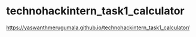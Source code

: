 # technohackintern_task1_calculator
https://yaswanthmerugumala.github.io/technohackintern_task1_calculator/
